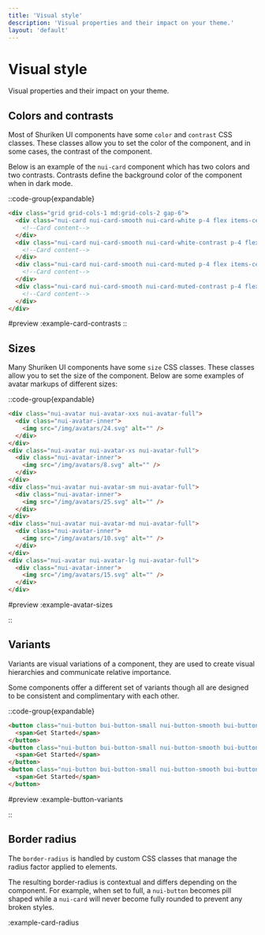 ```yaml
---
title: 'Visual style'
description: 'Visual properties and their impact on your theme.'
layout: 'default'
---
```


# Visual style

Visual properties and their impact on your theme.

## Colors and contrasts

Most of Shuriken UI components have some `color` and `contrast` CSS classes. These classes allow you to set the color of the component, and in some cases, the contrast of the component.

Below is an example of the `nui-card` component which has two colors and two contrasts. Contrasts define the background color of the component when in dark mode.

::code-group{expandable}

```html [example-card-contrasts.html]
<div class="grid grid-cols-1 md:grid-cols-2 gap-6">
  <div class="nui-card nui-card-smooth nui-card-white p-4 flex items-center gap-2">
    <!--Card content-->
  </div>
  <div class="nui-card nui-card-smooth nui-card-white-contrast p-4 flex items-center gap-2">
    <!--Card content-->
  </div>
  <div class="nui-card nui-card-smooth nui-card-muted p-4 flex items-center gap-2">
    <!--Card content-->
  </div>
  <div class="nui-card nui-card-smooth nui-card-muted-contrast p-4 flex items-center gap-2">
    <!--Card content-->
  </div>
</div>
```

#preview
:example-card-contrasts
::

## Sizes

Many Shuriken UI components have some `size` CSS classes. These classes allow you to set the size of the component. Below are some examples of avatar markups of different sizes:

::code-group{expandable}

```html [example-avatar-sizes.html]
<div class="nui-avatar nui-avatar-xxs nui-avatar-full">
  <div class="nui-avatar-inner">
    <img src="/img/avatars/24.svg" alt="" />
  </div>
</div>
<div class="nui-avatar nui-avatar-xs nui-avatar-full">
  <div class="nui-avatar-inner">
    <img src="/img/avatars/8.svg" alt="" />
  </div>
</div>
<div class="nui-avatar nui-avatar-sm nui-avatar-full">
  <div class="nui-avatar-inner">
    <img src="/img/avatars/25.svg" alt="" />
  </div>
</div>
<div class="nui-avatar nui-avatar-md nui-avatar-full">
  <div class="nui-avatar-inner">
    <img src="/img/avatars/10.svg" alt="" />
  </div>
</div>
<div class="nui-avatar nui-avatar-lg nui-avatar-full">
  <div class="nui-avatar-inner">
    <img src="/img/avatars/15.svg" alt="" />
  </div>
</div>
```

#preview
:example-avatar-sizes

::

## Variants

Variants are visual variations of a component, they are used to create visual hierarchies and communicate relative importance.

Some components offer a different set of variants though all are designed to be consistent and complimentary with each other.

::code-group{expandable}

```html [example-button-variants.html]
<button class="nui-button bui-button-small nui-button-smooth bui-button-solid nui-button-primary">
  <span>Get Started</span>
</button>
<button class="nui-button bui-button-small nui-button-smooth bui-button-pastel nui-button-primary">
  <span>Get Started</span>
</button>
<button class="nui-button bui-button-small nui-button-smooth bui-button-outline nui-button-primary">
  <span>Get Started</span>
</button>
```

#preview
:example-button-variants

::

## Border radius

The `border-radius` is handled by custom CSS classes that manage the radius factor applied to elements.

The resulting border-radius is contextual and differs depending on the component. For example, when set to full, a `nui-button` becomes pill shaped while a `nui-card` will never become fully rounded to prevent any broken styles.

:example-card-radius